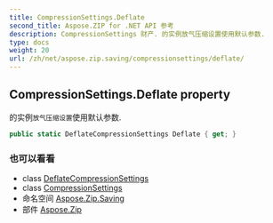 ```yaml
---
title: CompressionSettings.Deflate
second_title: Aspose.ZIP for .NET API 参考
description: CompressionSettings 财产. 的实例放气压缩设置使用默认参数.
type: docs
weight: 20
url: /zh/net/aspose.zip.saving/compressionsettings/deflate/
---
```

## CompressionSettings.Deflate property

的实例`放气压缩设置`使用默认参数.

```csharp
public static DeflateCompressionSettings Deflate { get; }
```

### 也可以看看

* class [DeflateCompressionSettings](../../deflatecompressionsettings/)
* class [CompressionSettings](../)
* 命名空间 [Aspose.Zip.Saving](../../compressionsettings/)
* 部件 [Aspose.Zip](../../../)


